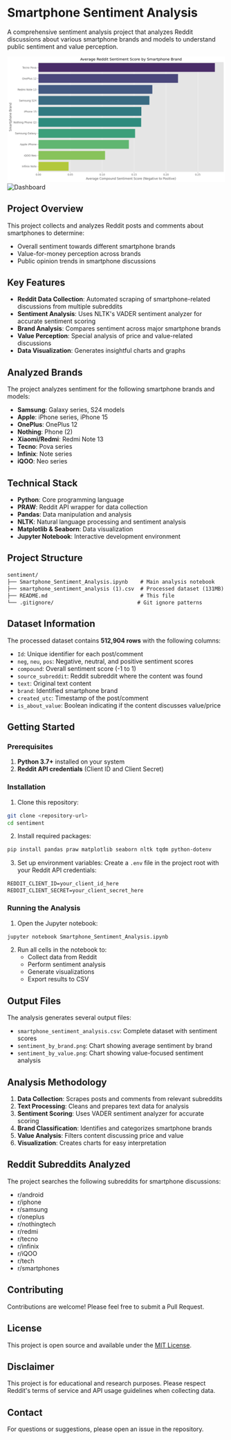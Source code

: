 # Smartphone Sentiment Analysis

A comprehensive sentiment analysis project that analyzes Reddit discussions about various smartphone brands and models to understand public sentiment and value perception.

![Dashboard](Screenshot%202025-09-10%20223935.png)
![Dashboard](Screenshot%2025-09-10%223953.png)

## Project Overview

This project collects and analyzes Reddit posts and comments about smartphones to determine:
- Overall sentiment towards different smartphone brands
- Value-for-money perception across brands
- Public opinion trends in smartphone discussions

## Key Features

- **Reddit Data Collection**: Automated scraping of smartphone-related discussions from multiple subreddits
- **Sentiment Analysis**: Uses NLTK's VADER sentiment analyzer for accurate sentiment scoring
- **Brand Analysis**: Compares sentiment across major smartphone brands
- **Value Perception**: Special analysis of price and value-related discussions
- **Data Visualization**: Generates insightful charts and graphs

## Analyzed Brands

The project analyzes sentiment for the following smartphone brands and models:
- **Samsung**: Galaxy series, S24 models
- **Apple**: iPhone series, iPhone 15
- **OnePlus**: OnePlus 12
- **Nothing**: Phone (2)
- **Xiaomi/Redmi**: Redmi Note 13
- **Tecno**: Pova series
- **Infinix**: Note series
- **iQOO**: Neo series

## Technical Stack

- **Python**: Core programming language
- **PRAW**: Reddit API wrapper for data collection
- **Pandas**: Data manipulation and analysis
- **NLTK**: Natural language processing and sentiment analysis
- **Matplotlib & Seaborn**: Data visualization
- **Jupyter Notebook**: Interactive development environment

## Project Structure

```
sentiment/
├── Smartphone_Sentiment_Analysis.ipynb    # Main analysis notebook
├── smartphone_sentiment_analysis (1).csv  # Processed dataset (131MB)
├── README.md                              # This file
└── .gitignore/                           # Git ignore patterns
```

## Dataset Information

The processed dataset contains **512,904 rows** with the following columns:
- `Id`: Unique identifier for each post/comment
- `neg`, `neu`, `pos`: Negative, neutral, and positive sentiment scores
- `compound`: Overall sentiment score (-1 to 1)
- `source_subreddit`: Reddit subreddit where the content was found
- `text`: Original text content
- `brand`: Identified smartphone brand
- `created_utc`: Timestamp of the post/comment
- `is_about_value`: Boolean indicating if the content discusses value/price

## Getting Started

### Prerequisites

1. **Python 3.7+** installed on your system
2. **Reddit API credentials** (Client ID and Client Secret)

### Installation

1. Clone this repository:
```bash
git clone <repository-url>
cd sentiment
```

2. Install required packages:
```bash
pip install pandas praw matplotlib seaborn nltk tqdm python-dotenv
```

3. Set up environment variables:
Create a `.env` file in the project root with your Reddit API credentials:
```
REDDIT_CLIENT_ID=your_client_id_here
REDDIT_CLIENT_SECRET=your_client_secret_here
```

### Running the Analysis

1. Open the Jupyter notebook:
```bash
jupyter notebook Smartphone_Sentiment_Analysis.ipynb
```

2. Run all cells in the notebook to:
   - Collect data from Reddit
   - Perform sentiment analysis
   - Generate visualizations
   - Export results to CSV

## Output Files

The analysis generates several output files:
- `smartphone_sentiment_analysis.csv`: Complete dataset with sentiment scores
- `sentiment_by_brand.png`: Chart showing average sentiment by brand
- `sentiment_by_value.png`: Chart showing value-focused sentiment analysis

## Analysis Methodology

1. **Data Collection**: Scrapes posts and comments from relevant subreddits
2. **Text Processing**: Cleans and prepares text data for analysis
3. **Sentiment Scoring**: Uses VADER sentiment analyzer for accurate scoring
4. **Brand Classification**: Identifies and categorizes smartphone brands
5. **Value Analysis**: Filters content discussing price and value
6. **Visualization**: Creates charts for easy interpretation

## Reddit Subreddits Analyzed

The project searches the following subreddits for smartphone discussions:
- r/android
- r/iphone
- r/samsung
- r/oneplus
- r/nothingtech
- r/redmi
- r/tecno
- r/infinix
- r/iQOO
- r/tech
- r/smartphones

## Contributing

Contributions are welcome! Please feel free to submit a Pull Request.

## License

This project is open source and available under the [MIT License](LICENSE).

## Disclaimer

This project is for educational and research purposes. Please respect Reddit's terms of service and API usage guidelines when collecting data.

## Contact

For questions or suggestions, please open an issue in the repository.

